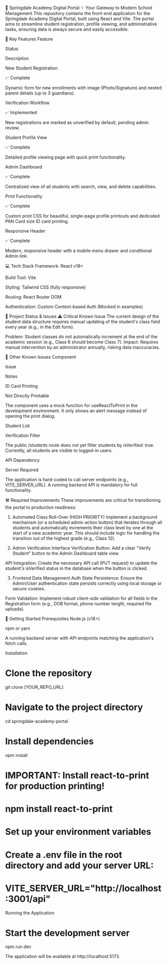 🏫 Springdale Academy Digital Portal
✨ Your Gateway to Modern School Management
This repository contains the front-end application for the Springdale Academy Digital Portal, built using React and Vite. The portal aims to streamline student registration, profile viewing, and administrative tasks, ensuring data is always secure and easily accessible.

🚀 Key Features
Feature

Status

Description

New Student Registration

✅ Complete

Dynamic form for new enrollments with image (Photo/Signature) and nested parent details (up to 3 guardians).

Verification Workflow

✅ Implemented

New registrations are marked as unverified by default, pending admin review.

Student Profile View

✅ Complete

Detailed profile viewing page with quick print functionality.

Admin Dashboard

✅ Complete

Centralized view of all students with search, view, and delete capabilities.

Print Functionality

✅ Complete

Custom print CSS for beautiful, single-page profile printouts and dedicated PAN Card size ID card printing.

Responsive Header

✅ Complete

Modern, responsive header with a mobile menu drawer and conditional Admin link.

💻 Tech Stack
Framework: React v18+

Build Tool: Vite

Styling: Tailwind CSS (fully responsive)

Routing: React Router DOM

Authentication: Custom Context-based Auth (Mocked in examples)

🚦 Project Status & Issues
⚠️ Critical Known Issue
The current design of the student data structure requires manual updating of the student's class field every year (e.g., in the Edit form).

Problem: Student classes do not automatically increment at the end of the academic session (e.g., Class 6 should become Class 7).
Impact: Requires manual intervention by an administrator annually, risking data inaccuracies.

🐛 Other Known Issues
Component

Issue

Notes

ID Card Printing

Not Directly Printable

The component uses a mock function for useReactToPrint in the development environment. It only shows an alert message instead of opening the print dialog.

Student List

Verification Filter

The public /students route does not yet filter students by isVerified: true. Currently, all students are visible to logged-in users.

API Dependency

Server Required

The application is hard-coded to call server endpoints (e.g., VITE_SERVER_URL). A running backend API is mandatory for full functionality.

🛠️ Required Improvements
These improvements are critical for transitioning the portal to production readiness:

1. Automated Class Roll-Over (HIGH PRIORITY)
Implement a background mechanism (or a scheduled admin action button) that iterates through all students and automatically increments their class level by one at the start of a new academic year. This should include logic for handling the transition out of the highest grade (e.g., Class 12).

2. Admin Verification Interface
Verification Button: Add a clear "Verify Student" button to the Admin Dashboard table view.

API Integration: Create the necessary API call (PUT request) to update the student's isVerified status in the database when the button is clicked.

3. Frontend Data Management
Auth State Persistence: Ensure the Admin/User authentication state persists correctly using local storage or secure cookies.

Form Validation: Implement robust client-side validation for all fields in the Registration form (e.g., DOB format, phone number length, required file uploads).

🔧 Getting Started
Prerequisites
Node.js (v18+)

npm or yarn

A running backend server with API endpoints matching the application's fetch calls.

Installation
# Clone the repository
git clone [YOUR_REPO_URL]

# Navigate to the project directory
cd springdale-academy-portal

# Install dependencies
npm install
# IMPORTANT: Install react-to-print for production printing!
# npm install react-to-print

# Set up your environment variables
# Create a .env file in the root directory and add your server URL:
# VITE_SERVER_URL="http://localhost:3001/api"

Running the Application
# Start the development server
npm run dev

The application will be available at http://localhost:5173.